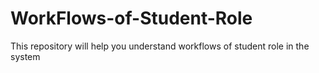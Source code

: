 # WorkFlows-of-Student-Role
This repository will help you understand workflows of student role in the system
